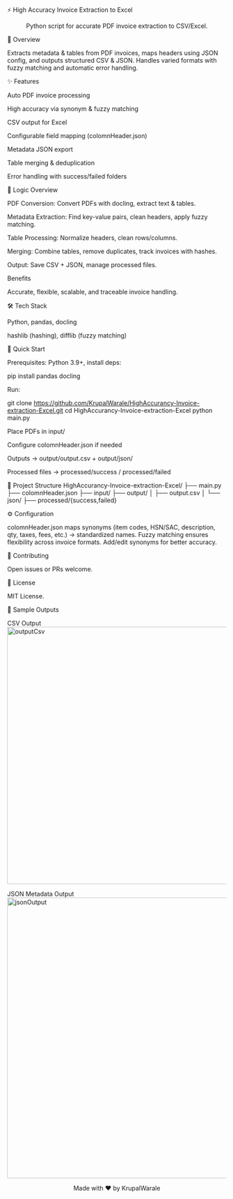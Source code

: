 ⚡ High Accuracy Invoice Extraction to Excel
<div align="center">








Python script for accurate PDF invoice extraction to CSV/Excel.

</div>
📖 Overview

Extracts metadata & tables from PDF invoices, maps headers using JSON config, and outputs structured CSV & JSON. Handles varied formats with fuzzy matching and automatic error handling.

✨ Features

Auto PDF invoice processing

High accuracy via synonym & fuzzy matching

CSV output for Excel

Configurable field mapping (colomnHeader.json)

Metadata JSON export

Table merging & deduplication

Error handling with success/failed folders

🧠 Logic Overview

PDF Conversion: Convert PDFs with docling, extract text & tables.

Metadata Extraction: Find key-value pairs, clean headers, apply fuzzy matching.

Table Processing: Normalize headers, clean rows/columns.

Merging: Combine tables, remove duplicates, track invoices with hashes.

Output: Save CSV + JSON, manage processed files.

Benefits

Accurate, flexible, scalable, and traceable invoice handling.

🛠️ Tech Stack

Python, pandas, docling

hashlib (hashing), difflib (fuzzy matching)

🚀 Quick Start

Prerequisites: Python 3.9+, install deps:

pip install pandas docling


Run:

git clone https://github.com/KrupalWarale/HighAccurancy-Invoice-extraction-Excel.git
cd HighAccurancy-Invoice-extraction-Excel
python main.py


Place PDFs in input/

Configure colomnHeader.json if needed

Outputs → output/output.csv + output/json/

Processed files → processed/success / processed/failed

📁 Project Structure
HighAccurancy-Invoice-extraction-Excel/
├── main.py
├── colomnHeader.json
├── input/
├── output/
│   ├── output.csv
│   └── json/
├── processed/{success,failed}

⚙️ Configuration

colomnHeader.json maps synonyms (item codes, HSN/SAC, description, qty, taxes, fees, etc.) → standardized names. Fuzzy matching ensures flexibility across invoice formats. Add/edit synonyms for better accuracy.

🤝 Contributing

Open issues or PRs welcome.

📄 License

MIT License.

📸 Sample Outputs

CSV Output
<img width="1517" height="590" alt="outputCsv" src="https://github.com/user-attachments/assets/a54ed951-988b-4f4d-8bd3-4af0a309c5b8" />

JSON Metadata Output
<img width="1167" height="644" alt="jsonOutput" src="https://github.com/user-attachments/assets/e20527f7-f1b2-480b-8f71-3403118bbb8f" />

<div align="center">

Made with ❤️ by KrupalWarale

</div>
